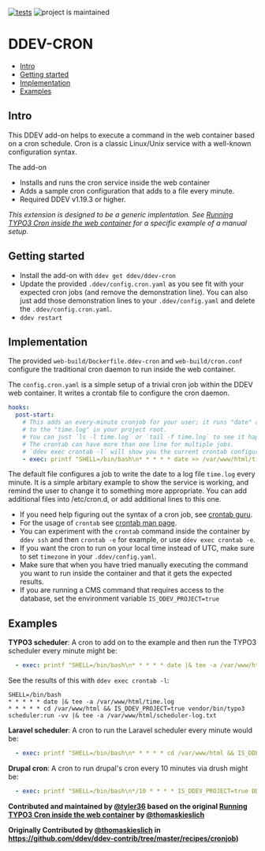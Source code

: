 [![tests](https://github.com/ddev/ddev-cron/actions/workflows/tests.yml/badge.svg)](https://github.com/ddev/ddev-cron/actions/workflows/tests.yml) ![project is maintained](https://img.shields.io/maintenance/yes/2022.svg)

# DDEV-CRON <!-- omit in toc -->

- [Intro](#intro)
- [Getting started](#getting-started)
- [Implementation](#implementation)
- [Examples](#examples)

## Intro

This DDEV add-on helps to execute a command in the web container based on a cron schedule. Cron is a classic Linux/Unix service with a well-known configuration syntax.

The add-on

- Installs and runs the cron service inside the web container
- Adds a sample cron configuration that adds to a file every minute.
- Required DDEV v1.19.3 or higher.

*This extension is designed to be a generic implentation. See [Running TYPO3 Cron inside the web container](https://github.com/ddev/ddev-contrib/tree/master/recipes/cronjob) for a specific example of a manual setup.*

## Getting started

- Install the add-on with `ddev get ddev/ddev-cron`
- Update the provided `.ddev/config.cron.yaml` as you see fit with your expected cron jobs (and remove the demonstration line). You can also just add those demonstration lines to your `.ddev/config.yaml` and delete the `.ddev/config.cron.yaml`.
- `ddev restart`

## Implementation

The provided `web-build/Dockerfile.ddev-cron` and `web-build/cron.conf` configure the traditional cron daemon to run inside the web container.

The `config.cron.yaml` is a simple setup of a trivial cron job within the DDEV web container. It writes a crontab file to configure the cron daemon.

```yaml
hooks:
  post-start:
    # This adds an every-minute cronjob for your user; it runs "date" and appends that
    # to the "time.log" in your project root.
    # You can just `ls -l time.log` or `tail -f time.log` to see it happening.
    # The crontab can have more than one line for multiple jobs.
    # `ddev exec crontab -l` will show you the current crontab configuration
    - exec: printf "SHELL=/bin/bash\n* * * * * date >> /var/www/html/time.log\n" | crontab
```

The default file configures a job to write the date to a log file `time.log` every minute.
It is a simple arbitary example to show the service is working, and remind the user to change it to something more appropriate. You can add additional files into /etc/cron.d, or add additional lines to this one.

- If you need help figuring out the syntax of a cron job, see [crontab guru](https://crontab.guru/).
- For the usage of `crontab` see [crontab man page](https://manpages.debian.org/buster/cron/crontab.1.en.html).
- You can experiment with the `crontab` command inside the container by `ddev ssh` and then `crontab -e` for example, or use `ddev exec crontab -e`.
- If you want the cron to run on your local time instead of UTC, make sure to set `timezone` in your `.ddev/config.yaml`.
- Make sure that when you have tried manually executing the command you want to run inside the container and that it gets the expected results.
- If you are running a CMS command that requires access to the database, set the environment variable `IS_DDEV_PROJECT=true`

## Examples

**TYPO3 scheduler**: A cron to add on to the example and then run the TYPO3 scheduler every minute might be:

```yaml
  - exec: printf "SHELL=/bin/bash\n* * * * * date |& tee -a /var/www/html/time.log\n* * * * * IS_DDEV_PROJECT=true /var/www/html/vendor/bin/typo3 scheduler:run -vv |& tee -a /var/www/html/scheduler-log.txt\n" | crontab

```

See the results of this with `ddev exec crontab -l`:

```
SHELL=/bin/bash
* * * * * date |& tee -a /var/www/html/time.log
* * * * * cd /var/www/html && IS_DDEV_PROJECT=true vendor/bin/typo3 scheduler:run -vv |& tee -a /var/www/html/scheduler-log.txt
```

**Laravel scheduler**: A cron to run the Laravel scheduler every minute would be:

```yaml
  - exec: printf "SHELL=/bin/bash\n* * * * * cd /var/www/html && IS_DDEV_PROJECT=true php artisan schedule:run >> /dev/null 2>&1\n" | crontab

```

**Drupal cron**: A cron to run drupal's cron every 10 minutes via drush might be:

```yaml
  - exec: printf "SHELL=/bin/bash\n*/10 * * * * IS_DDEV_PROJECT=true DDEV_PHP_VERSION=8.0 /var/www/html/vendor/bin/drush cron -v |& tee -a /var/www/html/cron-log.txt\n" | crontab
```

**Contributed and maintained by [@tyler36](https://github.com/tyler36) based on the original [Running TYPO3 Cron inside the web container](https://github.com/ddev/ddev-contrib/tree/master/recipes/cronjob) by [@thomaskieslich](https://github.com/thomaskieslich)**

**Originally Contributed by [@thomaskieslich](https://github.com/thomaskieslich) in <https://github.com/ddev/ddev-contrib/tree/master/recipes/cronjob>)**
